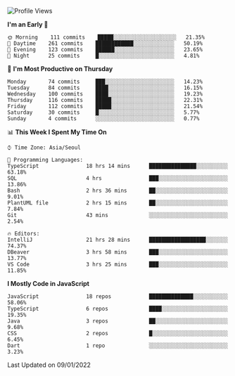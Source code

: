 <!--START_SECTION:waka-->
![Profile Views](http://img.shields.io/badge/Profile%20Views-141-blue)

**I'm an Early 🐤** 

```text
🌞 Morning    111 commits    █████░░░░░░░░░░░░░░░░░░░░   21.35% 
🌆 Daytime    261 commits    ████████████░░░░░░░░░░░░░   50.19% 
🌃 Evening    123 commits    ██████░░░░░░░░░░░░░░░░░░░   23.65% 
🌙 Night      25 commits     █░░░░░░░░░░░░░░░░░░░░░░░░   4.81%

```
📅 **I'm Most Productive on Thursday** 

```text
Monday       74 commits     ███░░░░░░░░░░░░░░░░░░░░░░   14.23% 
Tuesday      84 commits     ████░░░░░░░░░░░░░░░░░░░░░   16.15% 
Wednesday    100 commits    ████░░░░░░░░░░░░░░░░░░░░░   19.23% 
Thursday     116 commits    █████░░░░░░░░░░░░░░░░░░░░   22.31% 
Friday       112 commits    █████░░░░░░░░░░░░░░░░░░░░   21.54% 
Saturday     30 commits     █░░░░░░░░░░░░░░░░░░░░░░░░   5.77% 
Sunday       4 commits      ░░░░░░░░░░░░░░░░░░░░░░░░░   0.77%

```


📊 **This Week I Spent My Time On** 

```text
⌚︎ Time Zone: Asia/Seoul

💬 Programming Languages: 
TypeScript               18 hrs 14 mins      ███████████████░░░░░░░░░░   63.18% 
SQL                      4 hrs               ███░░░░░░░░░░░░░░░░░░░░░░   13.86% 
Bash                     2 hrs 36 mins       ██░░░░░░░░░░░░░░░░░░░░░░░   9.01% 
PlantUML file            2 hrs 15 mins       ██░░░░░░░░░░░░░░░░░░░░░░░   7.84% 
Git                      43 mins             ░░░░░░░░░░░░░░░░░░░░░░░░░   2.54%

🔥 Editors: 
IntelliJ                 21 hrs 28 mins      ██████████████████░░░░░░░   74.37% 
DBeaver                  3 hrs 58 mins       ███░░░░░░░░░░░░░░░░░░░░░░   13.77% 
VS Code                  3 hrs 25 mins       ███░░░░░░░░░░░░░░░░░░░░░░   11.85%

```

**I Mostly Code in JavaScript** 

```text
JavaScript               18 repos            ██████████████░░░░░░░░░░░   58.06% 
TypeScript               6 repos             ████░░░░░░░░░░░░░░░░░░░░░   19.35% 
Java                     3 repos             ██░░░░░░░░░░░░░░░░░░░░░░░   9.68% 
CSS                      2 repos             █░░░░░░░░░░░░░░░░░░░░░░░░   6.45% 
Dart                     1 repo              ░░░░░░░░░░░░░░░░░░░░░░░░░   3.23%

```



 Last Updated on 09/01/2022
<!--END_SECTION:waka-->

